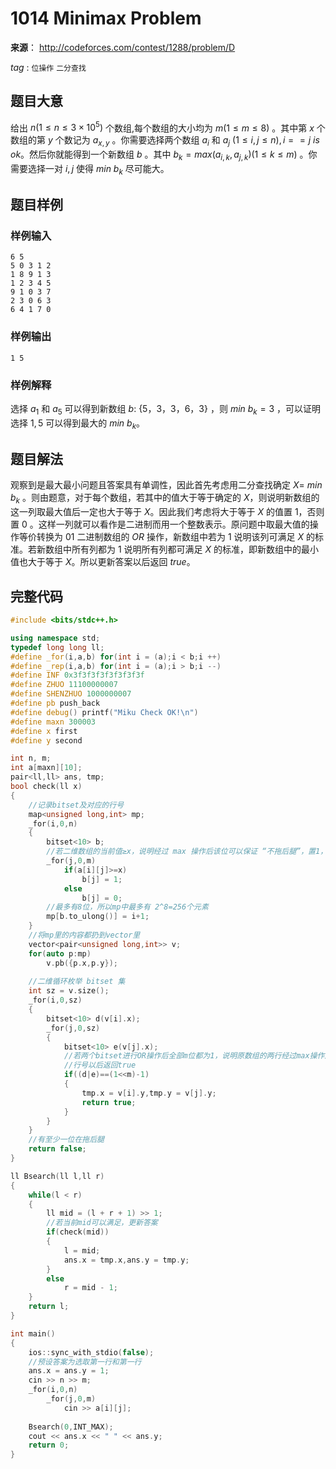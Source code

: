 # 1014  Minimax Problem

**来源**： http://codeforces.com/contest/1288/problem/D

$tag$ : `位操作` `二分查找` 



## 题目大意

给出 $n(1≤n≤3×10^5)$ 个数组,每个数组的大小均为 $m(1≤m≤8)$ 。其中第 $x$ 个数组的第 $y$ 个数记为 $a_{x,y}$ 。你需要选择两个数组 $a_i$ 和 $a_j$ $(1≤i,j≤n),i==j$ $is$ $ok$。然后你就能得到一个新数组 $b$ 。其中 $b_k=max(a_{i,k},a_{j,k})(1≤k≤m)$ 。你需要选择一对 $i,j$ 使得 $min$ $b_k$ 尽可能大。   

## 题目样例

### 样例输入

```
6 5
5 0 3 1 2
1 8 9 1 3
1 2 3 4 5
9 1 0 3 7
2 3 0 6 3
6 4 1 7 0
```

### 样例输出

```
1 5
```

### 样例解释

选择 $a_1$ 和 $a_5$ 可以得到新数组 $b:$ $\{5，3，3，6，3\}$ ，则 $min$ $b_k=3$ ，可以证明选择 $1,5$ 可以得到最大的 $min$ $b_k$。

## 题目解法

观察到是最大最小问题且答案具有单调性，因此首先考虑用二分查找确定 $X=$ $min$ $b_k$ 。则由题意，对于每个数组，若其中的值大于等于确定的 $X$，则说明新数组的这一列取最大值后一定也大于等于 $X$。因此我们考虑将大于等于 $X$ 的值置 $1$，否则置 $0$ 。这样一列就可以看作是二进制而用一个整数表示。原问题中取最大值的操作等价转换为 $01$ 二进制数组的 $OR$ 操作，新数组中若为 $1$ 说明该列可满足 $X$ 的标准。若新数组中所有列都为 $1$ 说明所有列都可满足 $X$ 的标准，即新数组中的最小值也大于等于 $X$。所以更新答案以后返回 $true$。

## 完整代码

```c++
#include <bits/stdc++.h>

using namespace std;
typedef long long ll;
#define _for(i,a,b) for(int i = (a);i < b;i ++)
#define _rep(i,a,b) for(int i = (a);i > b;i --)
#define INF 0x3f3f3f3f3f3f3f3f
#define ZHUO 11100000007
#define SHENZHUO 1000000007
#define pb push_back
#define debug() printf("Miku Check OK!\n")
#define maxn 300003
#define x first
#define y second

int n, m;
int a[maxn][10];
pair<ll,ll> ans, tmp;
bool check(ll x)
{
	//记录bitset及对应的行号
    map<unsigned long,int> mp;
	_for(i,0,n)
	{
		bitset<10> b;
        //若二维数组的当前值≥x，说明经过 max 操作后该位可以保证 “不拖后腿”，置1，否则置0
		_for(j,0,m)
			if(a[i][j]>=x)
				b[j] = 1;
			else
				b[j] = 0;
        //最多有8位，所以mp中最多有 2^8=256个元素
		mp[b.to_ulong()] = i+1;
	}
	//将mp里的内容都扔到vector里
	vector<pair<unsigned long,int>> v;
	for(auto p:mp)
		v.pb({p.x,p.y});
	
    //二维循环枚举 bitset 集
	int sz = v.size();
	_for(i,0,sz)
	{
		bitset<10> d(v[i].x);
		_for(j,0,sz)
		{
			bitset<10> e(v[j].x);
            //若两个bitset进行OR操作后全部m位都为1，说明原数组的两行经过max操作后每个数都≥x，因此记录
            //行号以后返回true
			if((d|e)==(1<<m)-1)
			{
				tmp.x = v[i].y,tmp.y = v[j].y;
				return true;
			}
		}
	}
    //有至少一位在拖后腿
	return false;
}

ll Bsearch(ll l,ll r)
{
	while(l < r)
	{
		ll mid = (l + r + 1) >> 1;
        //若当前mid可以满足，更新答案
		if(check(mid))
		{
			l = mid;
			ans.x = tmp.x,ans.y = tmp.y;
		}
		else
			r = mid - 1;
	}
	return l;
} 

int main()
{
	ios::sync_with_stdio(false);
    //预设答案为选取第一行和第一行
	ans.x = ans.y = 1;
	cin >> n >> m;
	_for(i,0,n)
		_for(j,0,m)
			cin >> a[i][j];
	
	Bsearch(0,INT_MAX);
	cout << ans.x << " " << ans.y;
	return 0;
}
```

